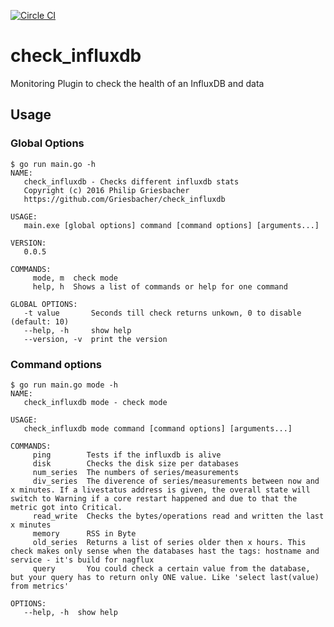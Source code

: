 [![Circle CI](https://circleci.com/gh/Griesbacher/check_influxdb/tree/master.svg?style=svg)](https://circleci.com/gh/Griesbacher/check_influxdb/tree/master)
# check_influxdb
Monitoring Plugin to check the health of an InfluxDB and data

## Usage
### Global Options
```
$ go run main.go -h
NAME:
   check_influxdb - Checks different influxdb stats
   Copyright (c) 2016 Philip Griesbacher
   https://github.com/Griesbacher/check_influxdb

USAGE:
   main.exe [global options] command [command options] [arguments...]

VERSION:
   0.0.5

COMMANDS:
     mode, m  check mode
     help, h  Shows a list of commands or help for one command

GLOBAL OPTIONS:
   -t value       Seconds till check returns unkown, 0 to disable (default: 10)
   --help, -h     show help
   --version, -v  print the version
```

### Command options

```
$ go run main.go mode -h
NAME:
   check_influxdb mode - check mode

USAGE:
   check_influxdb mode command [command options] [arguments...]

COMMANDS:
     ping        Tests if the influxdb is alive
     disk        Checks the disk size per databases
     num_series  The numbers of series/measurements
     div_series  The diverence of series/measurements between now and x minutes. If a livestatus address is given, the overall state will switch to Warning if a core restart happened and due to that the metric got into Critical.
     read_write  Checks the bytes/operations read and written the last x minutes
     memory      RSS in Byte
     old_series  Returns a list of series older then x hours. This check makes only sense when the databases hast the tags: hostname and service - it's build for nagflux
     query       You could check a certain value from the database, but your query has to return only ONE value. Like 'select last(value) from metrics'
     
OPTIONS:
   --help, -h  show help
```